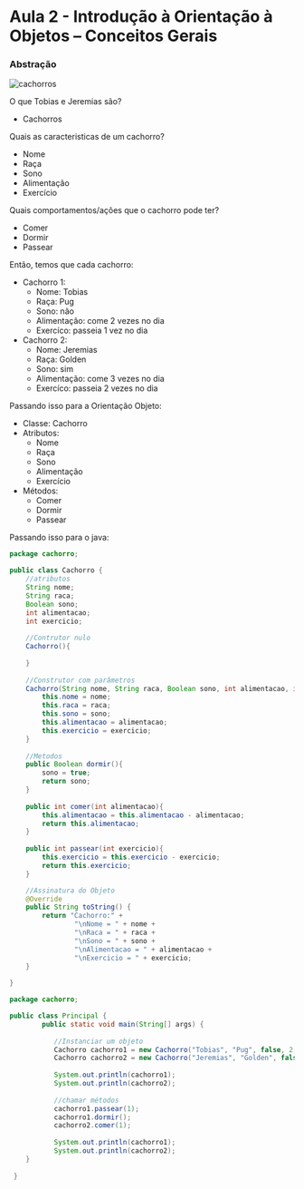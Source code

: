 # Aula 2 - Introdução à Orientação à Objetos – Conceitos Gerais

### Abstração

![cachorros](https://github.com/user-attachments/assets/79f1bf70-c3c0-4f86-bfa7-8cc66632aa7c)

O que Tobias e Jeremias são?

  - Cachorros

Quais as caracteristicas de um cachorro?

  - Nome
  - Raça
  - Sono
  - Alimentação
  - Exercício
    
Quais comportamentos/ações que o cachorro pode ter?

  - Comer
  - Dormir
  - Passear
    
Então, temos que cada cachorro:

- Cachorro 1:
  - Nome: Tobias
  - Raça: Pug
  - Sono: não
  - Alimentação: come 2 vezes no dia
  - Exercíco: passeia 1 vez no dia
- Cachorro 2:
  - Nome: Jeremias
  - Raça: Golden
  - Sono: sim
  - Alimentação: come 3 vezes no dia
  - Exercíco: passeia 2 vezes no dia

Passando isso para a Orientação Objeto:
  - Classe: Cachorro
  - Atributos:
    - Nome
    - Raça
    - Sono
    - Alimentação
    - Exercício
  - Métodos:
    - Comer
    - Dormir
    - Passear
    
Passando isso para o java:

```Java
package cachorro;

public class Cachorro {
    //atributos
    String nome;
    String raca;
    Boolean sono;
    int alimentacao;
    int exercicio;
    
    //Contrutor nulo
    Cachorro(){
        
    }
    
    //Construtor com parâmetros
    Cachorro(String nome, String raca, Boolean sono, int alimentacao, int exercicio){
        this.nome = nome;
        this.raca = raca;
        this.sono = sono;
        this.alimentacao = alimentacao;
        this.exercicio = exercicio;
    }
    
    //Metodos
    public Boolean dormir(){
        sono = true;
        return sono;
    }
    
    public int comer(int alimentacao){
        this.alimentacao = this.alimentacao - alimentacao;
        return this.alimentacao;
    }
    
    public int passear(int exercicio){
        this.exercicio = this.exercicio - exercicio;
        return this.exercicio;
    }

    //Assinatura do Objeto
    @Override
    public String toString() {
        return "Cachorro:" + 
                "\nNome = " + nome +
                "\nRaca = " + raca +
                "\nSono = " + sono +
                "\nAlimentacao = " + alimentacao +
                "\nExercicio = " + exercicio;
    }
    
}

```

```Java
package cachorro;

public class Principal {
        public static void main(String[] args) {
           
           //Instanciar um objeto
           Cachorro cachorro1 = new Cachorro("Tobias", "Pug", false, 2, 1);
           Cachorro cachorro2 = new Cachorro("Jeremias", "Golden", false, 3, 2);
      
           System.out.println(cachorro1);
           System.out.println(cachorro2);
           
           //chamar métodos
           cachorro1.passear(1);
           cachorro1.dormir();
           cachorro2.comer(1);
           
           System.out.println(cachorro1);
           System.out.println(cachorro2);
    }
   
 }
```
